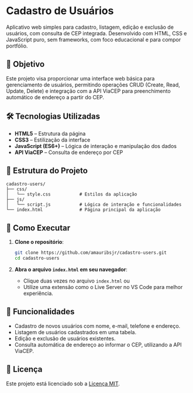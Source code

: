 # Cadastro de Usuários

Aplicativo web simples para cadastro, listagem, edição e exclusão de usuários, com consulta de CEP integrada. Desenvolvido com HTML, CSS e JavaScript puro, sem frameworks, com foco educacional e para compor portfólio.

## 🧠 Objetivo

Este projeto visa proporcionar uma interface web básica para gerenciamento de usuários, permitindo operações CRUD (Create, Read, Update, Delete) e integração com a API ViaCEP para preenchimento automático de endereço a partir do CEP.

## 🛠️ Tecnologias Utilizadas

- **HTML5** – Estrutura da página
- **CSS3** – Estilização da interface
- **JavaScript (ES6+)** – Lógica de interação e manipulação dos dados
- **API ViaCEP** – Consulta de endereço por CEP

## 📁 Estrutura do Projeto

```
cadastro-users/
├── css/
│   └── style.css           # Estilos da aplicação
├── js/
│   └── script.js           # Lógica de interação e funcionalidades
└── index.html              # Página principal da aplicação
```

## 🚀 Como Executar

1. **Clone o repositório**:

   ```bash
   git clone https://github.com/amauribsjr/cadastro-users.git
   cd cadastro-users
   ```

2. **Abra o arquivo `index.html` em seu navegador**:

   - Clique duas vezes no arquivo `index.html` ou
   - Utilize uma extensão como o Live Server no VS Code para melhor experiência.

## 📌 Funcionalidades

- Cadastro de novos usuários com nome, e-mail, telefone e endereço.
- Listagem de usuários cadastrados em uma tabela.
- Edição e exclusão de usuários existentes.
- Consulta automática de endereço ao informar o CEP, utilizando a API ViaCEP.

## 📄 Licença

Este projeto está licenciado sob a [Licença MIT](LICENSE).
